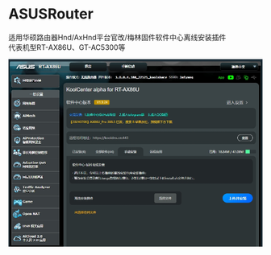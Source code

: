 # ASUSRouter
适用华硕路由器Hnd/AxHnd平台官改/梅林固件软件中心离线安装插件</br>代表机型RT-AX86U、GT-AC5300等

![image](https://github.com/jafyang/ASUSRouter/blob/f299fc502debe9a9e75f6ab5b361f4474fe8ab7a/KoolCenter.png)
